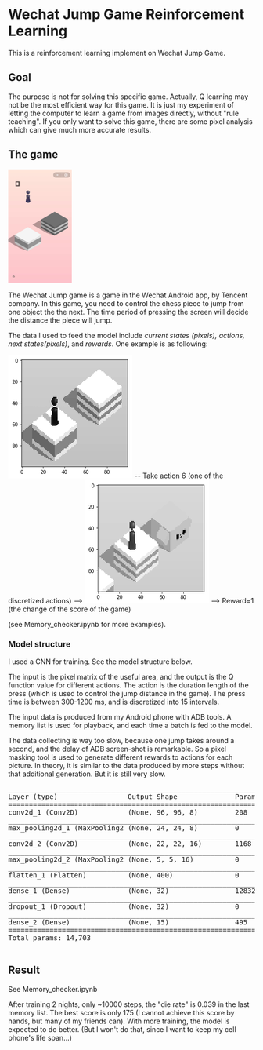 # Wechat Jump Game Reinforcement Learning

This is a reinforcement learning implement on Wechat Jump Game. 


## Goal

The purpose is not for solving this specific game. Actually, Q learning may not be the most efficient way for this game. It is just my experiment of letting the computer to learn a game from images directly, without "rule teaching". If you only want to solve this game, there are some pixel analysis which can give much more accurate results. 


## The game

![game GIF](imgs/screen.gif) 

The Wechat Jump game is a game in the Wechat Android app, by Tencent company. In this game, you need to control the chess piece to jump from one object the the next. The time period of pressing the screen will decide the distance the piece will jump. 

The data I used to feed the model include *current states (pixels), actions, next states(pixels)*, and *rewards*. One example is as following:

![game GIF](imgs/s1.png) -- Take action 6 (one of the discretized actions) --> ![game GIF](imgs/s2.png) --> Reward=1 (the change of the score of the game)

(see Memory_checker.ipynb for more examples).


### Model structure

I used a CNN for training. See the model structure below.

The input is the pixel matrix of the useful area, and the output is the Q function value for different actions. The action is the duration length of the press (which is used to control the jump distance in the game). The press time is between 300-1200 ms, and is discretized into 15 intervals.

The input data is produced from my Android phone with ADB tools. A memory list is used for playback, and each time a batch is fed to the model. 

The data collecting is way too slow, because one jump takes around a second, and the delay of ADB screen-shot is remarkable. So a pixel masking tool is used to generate different rewards to actions for each picture. In theory, it is similar to the data produced by more steps without that additional generation. But it is still very slow.

<pre>
_________________________________________________________________
Layer (type)                 Output Shape              Param #   
=================================================================
conv2d_1 (Conv2D)            (None, 96, 96, 8)         208       
_________________________________________________________________
max_pooling2d_1 (MaxPooling2 (None, 24, 24, 8)         0         
_________________________________________________________________
conv2d_2 (Conv2D)            (None, 22, 22, 16)        1168      
_________________________________________________________________
max_pooling2d_2 (MaxPooling2 (None, 5, 5, 16)          0         
_________________________________________________________________
flatten_1 (Flatten)          (None, 400)               0         
_________________________________________________________________
dense_1 (Dense)              (None, 32)                12832     
_________________________________________________________________
dropout_1 (Dropout)          (None, 32)                0         
_________________________________________________________________
dense_2 (Dense)              (None, 15)                495       
=================================================================
Total params: 14,703
_________________________________________________________________
</pre>


## Result

See Memory_checker.ipynb

After training 2 nights, only ~10000 steps, the "die rate" is 0.039 in the last memory list. The best score is only 175 (I cannot achieve this score by hands, but many of my friends can). With more training, the model is expected to do better. (But I won't do that, since I want to keep my cell phone's life span...)


